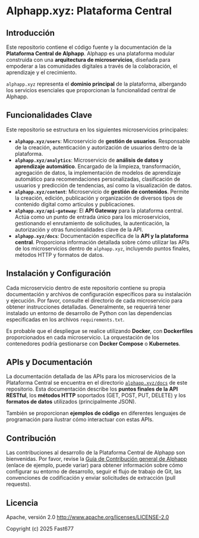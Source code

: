 # Alphapp.xyz: Plataforma Central

## Introducción

Este repositorio contiene el código fuente y la documentación de la **Plataforma Central de Alphapp**. Alphapp es una plataforma modular construida con una **arquitectura de microservicios**, diseñada para empoderar a las comunidades digitales a través de la colaboración, el aprendizaje y el crecimiento.

`alphapp.xyz` representa el **dominio principal** de la plataforma, albergando los servicios esenciales que proporcionan la funcionalidad central de Alphapp.

## Funcionalidades Clave

Este repositorio se estructura en los siguientes microservicios principales:

*   **`alphapp.xyz/users`**: Microservicio de **gestión de usuarios**. Responsable de la creación, autenticación y autorización de usuarios dentro de la plataforma.
*   **`alphapp.xyz/analytics`**: Microservicio de **análisis de datos y aprendizaje automático**. Encargado de la limpieza, transformación, agregación de datos, la implementación de modelos de aprendizaje automático para recomendaciones personalizadas, clasificación de usuarios y predicción de tendencias, así como la visualización de datos.
*   **`alphapp.xyz/content`**: Microservicio de **gestión de contenidos**. Permite la creación, edición, publicación y organización de diversos tipos de contenido digital como artículos y publicaciones.
*   **`alphapp.xyz/api-gateway`**: El **API Gateway** para la plataforma central. Actúa como un punto de entrada único para los microservicios, gestionando el enrutamiento de solicitudes, la autenticación, la autorización y otras funcionalidades clave de la API.
*   **`alphapp.xyz/docs`**: Documentación específica de la **API y la plataforma central**. Proporciona información detallada sobre cómo utilizar las APIs de los microservicios dentro de `alphapp.xyz`, incluyendo puntos finales, métodos HTTP y formatos de datos.

## Instalación y Configuración

Cada microservicio dentro de este repositorio contiene su propia documentación y archivos de configuración específicos para su instalación y ejecución. Por favor, consulte el directorio de cada microservicio para obtener instrucciones detalladas. Generalmente, se requerirá tener instalado un entorno de desarrollo de Python con las dependencias especificadas en los archivos `requirements.txt`.

Es probable que el despliegue se realice utilizando **Docker**, con **Dockerfiles** proporcionados en cada microservicio. La orquestación de los contenedores podría gestionarse con **Docker Compose** o **Kubernetes**.

## APIs y Documentación

La documentación detallada de las APIs para los microservicios de la Plataforma Central se encuentra en el directorio [`alphapp.xyz/docs`](alphapp.xyz/docs) de este repositorio. Esta documentación describe los **puntos finales de la API RESTful**, los **métodos HTTP** soportados (GET, POST, PUT, DELETE) y los **formatos de datos** utilizados (principalmente JSON).

También se proporcionan **ejemplos de código** en diferentes lenguajes de programación para ilustrar cómo interactuar con estas APIs.

## Contribución

Las contribuciones al desarrollo de la Plataforma Central de Alphapp son bienvenidas. Por favor, revise la [Guía de Contribución general de Alphapp](https://github.com/alphapp/docs/blob/main/CONTRIBUTING.md) (enlace de ejemplo, puede variar) para obtener información sobre cómo configurar su entorno de desarrollo, seguir el flujo de trabajo de Git, las convenciones de codificación y enviar solicitudes de extracción (pull requests).

## Licencia

Apache, versión 2.0
http://www.apache.org/licenses/LICENSE-2.0

Copyright (c) 2025 Fast677
